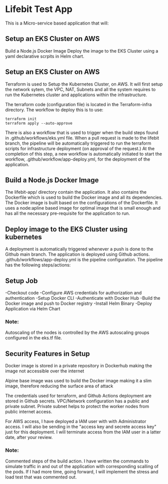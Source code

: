 # Lifebit Test App
This is a Micro-service based application that will:

## Setup an EKS Cluster on AWS
Build a Node.js Docker Image
Deploy the image to the EKS Cluster using a yaml declarative scrpits in Helm chart.

## Setup an EKS Cluster on AWS
Terraform is used to Setup the Kubernetes Cluster, on AWS. It will first setup the network sytem, the VPC, NAT, Subnets and all the system requires to run the Kubernetes cluster and applications within the infrastructure.

The terraform code (configuration file) is located in the Terraform-infra directory. The workflow to deploy this is to use:

```hcl
terraform init
terraform apply --auto-approve
```

There is also a workflow that is used to trigger when the build steps found in .github/workflows/eks.yml file. When a pull request is made to the lifebit branch, the pipeline will be automatically triggered to run the terraform scripts for infrastructure deployment (on approval of the request.) At the completion of this step, a new workflow is automatically initiated to start the workflow, .github/workflow/app-deploy.yml, for the deployment of the application.

## Build a Node.js Docker Image
The lifebit-app/ directory contain the application. It also contains the Dockerfile which is used to build the Docker image and all its dependencies. The Docker image is built based on the configurations of the Dockerfile. It uses a node:apline based image for optimal image that is small enough and has all the necessary pre-requisite for the application to run.

## Deploy image to the EKS Cluster using kubernetes
A deployment is automatically triggered whenever a push is done to the Github main branch. The application is deployed using Github actions. .github/workflows/app-deploy.yml is the pipeline configuration. The pipeline has the following steps/actions:

## Setup Job
-Checkout code
-Configure AWS credentials for authorization and authentication
-Setup Docker CLI
-Authenticate with Docker Hub
-Build the Docker image and push to Docker registry
-Install Helm Binary 
-Deploy Application via Helm Chart

### Note: 
Autoscaling of the nodes is controlled by the AWS autoscaling groups configured in the eks.tf file.


## Security Features in Setup
Docker image is stored in a private repository in Dockerhub making the image not accessible over the internet

Alpine base image was used to build the Docker image making it a slim image, therefore reducing the surface area of attack

The credentials used for terraform, and Github Actions deployment are stored in Github secrets.
VPC/Network configuration has a public and private subnet. Private subnet helps to protect the worker nodes from public internet access.

For AWS access, I have deployed a IAM user with with Administrator access. I will also be sending in the "access key and secrete access key" just for this deployment. I will terminate access from the IAM user in a latter date, after your review.

### Note: 
Commented steps of the build action. I have written the commands to simulate traffic in and out of the application with corresponding scalling of the pods. If I had more time, going forward, I will implement the stress and load test that was commented out.  